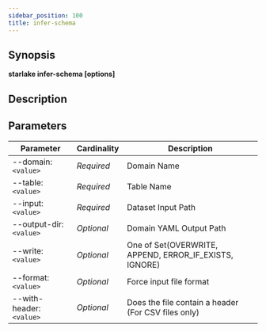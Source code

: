 ```yaml
---
sidebar_position: 100
title: infer-schema
---
```



## Synopsis

**starlake infer-schema [options]**

## Description


## Parameters

Parameter|Cardinality|Description
---|---|---
--domain:`<value>`|*Required*|Domain Name
--table:`<value>`|*Required*|Table Name
--input:`<value>`|*Required*|Dataset Input Path
--output-dir:`<value>`|*Optional*|Domain YAML Output Path
--write:`<value>`|*Optional*|One of Set(OVERWRITE, APPEND, ERROR_IF_EXISTS, IGNORE)
--format:`<value>`|*Optional*|Force input file format
--with-header:`<value>`|*Optional*|Does the file contain a header (For CSV files only)

